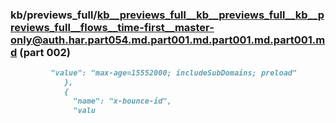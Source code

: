 ### kb/previews_full/kb__previews_full__kb__previews_full__kb__previews_full__flows__time-first__master-only@auth.har.part054.md.part001.md.part001.md.part001.md (part 002)

```md
         "value": "max-age=15552000; includeSubDomains; preload"
            },
            {
              "name": "x-bounce-id",
              "valu
```

```
